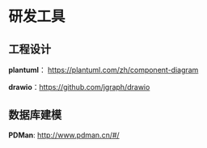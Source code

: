# 研发工具

## 工程设计

**plantuml**： https://plantuml.com/zh/component-diagram

**drawio**：https://github.com/jgraph/drawio

## 数据库建模

**PDMan**: http://www.pdman.cn/#/
